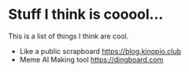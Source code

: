 # Stuff I think is cooool...
This is a list of things I think are cool.

- Like a public scrapboard https://blog.kinopio.club
- Meme AI Making tool https://dingboard.com
